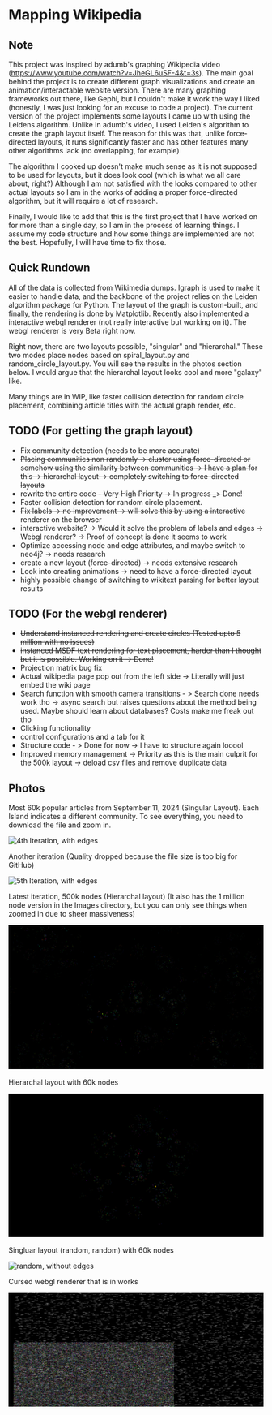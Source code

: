 # Mapping Wikipedia

## Note
This project was inspired by adumb's graphing Wikipedia video (https://www.youtube.com/watch?v=JheGL6uSF-4&t=3s). The main goal behind the project is to create different graph visualizations and create an animation/interactable website version. There are many graphing frameworks out there, like Gephi, but I couldn't make it work the way I liked (honestly, I was just looking for an excuse to code a project). The current version of the project implements some layouts I came up with using the Leidens algorithm. Unlike in adumb's video, I used Leiden's algorithm to create the graph layout itself. The reason for this was that, unlike force-directed layouts, it runs significantly faster and has other features many other algorithms lack (no overlapping, for example) 

The algorithm I cooked up doesn't make much sense as it is not supposed to be used for layouts, but it does look cool (which is what we all care about, right?)
Although I am not satisfied with the looks compared to other actual layouts so I am in the works of adding a proper force-directed algorithm, but it will require a lot of research. 

Finally, I would like to add that this is the first project that I have worked on for more than a single day, so I am in the process of learning things. I assume my code structure and how some things are implemented are not the best. Hopefully, I will have time to fix those. 

## Quick Rundown
All of the data is collected from Wikimedia dumps. Igraph is used to make it easier to handle data, and the backbone of the project relies on the Leiden algorithm package for Python. The layout of the graph is custom-built, and finally, the rendering is done by Matplotlib. Recently also implemented a interactive webgl renderer (not really interactive but working on it). The webgl renderer is very Beta right now.

Right now, there are two layouts possible, "singular" and "hierarchal." These two modes place nodes based on spiral_layout.py and random_circle_layout.py. You will see the results in the photos section below. I would argue that the hierarchal layout looks cool and more "galaxy" like.  

Many things are in WIP, like faster collision detection for random circle placement, combining article titles with the actual graph render, etc. 


## TODO (For getting the graph layout)

- ~~Fix community detection (needs to be more accurate)~~
- ~~Placing communities non randomly -> cluster using force-directed or somehow using the similarity between communities -> I have a plan for this -> hierarchal layout -> completely switching to force-directed layouts~~
- ~~rewrite the entire code - Very High Priority -> In progress _> Done!~~
- Faster collision detection for random circle placement.
- ~~Fix labels -> no improvement -> will solve this by using a interactive renderer on the browser~~
- interactive website? -> Would it solve the problem of labels and edges -> Webgl renderer? -> Proof of concept is done it seems to work
- Optimize accessing node and edge attributes, and maybe switch to neo4j? -> needs research
- create a new layout (force-directed) -> needs extensive research
- Look into creating animations -> need to have a force-directed layout
- highly possible change of switching to wikitext parsing for better layout results

## TODO (For the webgl renderer)

 - ~~Understand instanced rendering and create circles (Tested upto 5 million with no issues)~~
 - ~~instanced MSDF text rendering for text placement, harder than I thought but it is possible. Working on it -> Done!~~
 - Projection matrix bug fix
 - Actual wikipedia page pop out from the left side -> Literally will just embed the wiki page
 - Search function with smooth camera transitions - > Search done needs work tho -> async search but raises questions about the method being used. Maybe should learn about databases? Costs make me freak out tho
 - Clicking functionality 
 - control configurations and a tab for it
 - Structure code - > Done for now -> I have to structure again looool
 - Improved memory management -> Priority as this is the main culprit for the 500k layout -> deload csv files and remove duplicate data 


## Photos

Most 60k popular articles from September 11, 2024 (Singular Layout). Each Island indicates a different community. To see everything, you need to download the file and zoom in.

![4th Iteration, with edges](https://github.com/HalilB84/Map-of-Wiki/blob/main/Images/iteration_4.png)

Another iteration (Quality dropped because the file size is too big for GitHub)

![5th Iteration, with edges](https://github.com/HalilB84/Map-of-Wiki/blob/main/Images/iteration_5_lowered.png)

Latest iteration, 500k nodes (Hierarchal layout) (It also has the 1 million node version in the Images directory, but you can only see things when zoomed in due to sheer massiveness) 

![6th Iteration, without edges](https://github.com/HalilB84/Map-of-Wiki/blob/main/Images/iteration_6.png)

Hierarchal layout with 60k nodes

![6.5th Iteration, without edges](https://github.com/HalilB84/Map-of-Wiki/blob/main/Images/iteration_6.5.png)

Singluar layout (random, random) with 60k nodes

![random, without edges](https://github.com/HalilB84/Map-of-Wiki/blob/main/Images/test2.png)

Cursed webgl renderer that is in works

![webgl-render](https://github.com/HalilB84/Map-of-Wiki/blob/main/webgl-render/lol.png)

